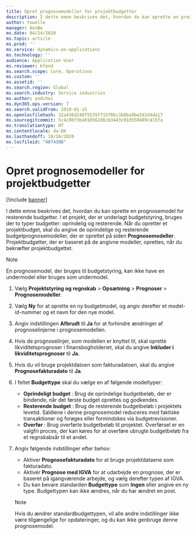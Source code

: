 ```yaml
---
title: Opret prognosemodeller for projektbudgetter
description: I dette emne beskrives det, hvordan du kan oprette en prognosemodel for resterende budgetter.
author: Yowelle
manager: AnnBe
ms.date: 04/24/2020
ms.topic: article
ms.prod: ''
ms.service: dynamics-ax-applications
ms.technology: ''
audience: Application User
ms.reviewer: kfend
ms.search.scope: Core, Operations
ms.custom: ''
ms.assetid: ''
ms.search.region: Global
ms.search.industry: Service industries
ms.author: andchoi
ms.dyn365.ops.version: 7
ms.search.validFrom: 2019-01-15
ms.openlocfilehash: 32a436d240f5535ff15f8bc3b8ba9be2d1d4da17
ms.sourcegitcommit: 5c4c9bf3ba018562d6cb3443c01d550489c415fa
ms.translationtype: HT
ms.contentlocale: da-DK
ms.lasthandoff: 10/16/2020
ms.locfileid: "4074308"
---
```

# <a name="create-forecast-models-for-project-budgets"></a>Opret prognosemodeller for projektbudgetter 

[!include [banner](../includes/banner.md)]

I dette emne beskrives det, hvordan du kan oprette en prognosemodel for resterende budgetter. I et projekt, der er underlagt budgetstyring, bruges der to typer budgetter: oprindelig og resterende. Når du opretter et projektbudget, skal du angive de oprindelige og resterende budgetprognosemodeller, der er oprettet på siden **Prognosemodeller**. Projektbudgetter, der er baseret på de angivne modeller, oprettes, når du bekræfter projektbudgettet.

> [!NOTE]
> En prognosemodel, der bruges til budgetstyring, kan ikke have en undermodel eller bruges som undermodel.

1. Vælg **Projektstyring og regnskab** > **Opsætning** > **Prognoser**  > **Prognosemodeller**.
2. Vælg **Ny** for at oprette en ny budgetmodel, og angiv derefter et model-id-nummer og et navn for den nye model. 
3. Angiv indstillingen **Afbrudt** til **Ja** for at forhindre ændringer af prognoselinjerne i prognosemodellen. 
4. Hvis de prognoselinjer, som modellen er knyttet til, skal oprette likviditetsprognoser i finansbogholderiet, skal du angive **Inkluder i likviditetsprognoser** til **Ja.** 
5. Hvis du vil bruge projektdatoen som fakturadatoen, skal du angive **Prognosefakturadato** til **Ja**. 
6. I feltet **Budgettype** skal du vælge en af følgende modeltyper:

   - **Oprindeligt budget** : Brug de oprindelige budgetbeløb, der er bindende, når det første budget oprettes og godkendes.
   - **Resterende budget** : Brug de resterende budgetbeløb i projektets levetid. Saldiene i denne prognosemodel reduceres med faktiske transaktioner og forøges eller formindskes via budgetrevisioner.
   - **Overfør** : Brug overførte budgetbeløb til projektet. Overførsel er en valgfri proces, der kan køres for at overføre ubrugte budgetbeløb fra et regnskabsår til et andet.

7. Angiv følgende indstillinger efter behov:

   - Aktiver **Prognosefakturadato** for at bruge projektdataene som fakturadato.
   - Aktivér **Prognose med IGVA** for at udarbejde en prognose, der er baseret på igangværende arbejde, og vælg derefter typen af IGVA. 
   - Du kan bevare standarden **Budgettype** som **Ingen** eller angive en ny type. Budgettypen kan ikke ændres, når du har ændret en post.     
    > [!NOTE]
    > Hvis du ændrer standardbudgettypen, vil alle andre indstillinger ikke være tilgængelige for opdateringer, og du kan ikke genbruge denne prognosemodel. 
   


 

